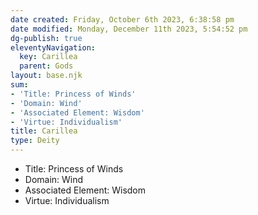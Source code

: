```yaml
---
date created: Friday, October 6th 2023, 6:38:58 pm
date modified: Monday, December 11th 2023, 5:54:52 pm
dg-publish: true
eleventyNavigation:
  key: Carillea
  parent: Gods
layout: base.njk
sum:
- 'Title: Princess of Winds'
- 'Domain: Wind'
- 'Associated Element: Wisdom'
- 'Virtue: Individualism'
title: Carillea
type: Deity
---
```


- Title: Princess of Winds
- Domain: Wind
- Associated Element: Wisdom
- Virtue: Individualism